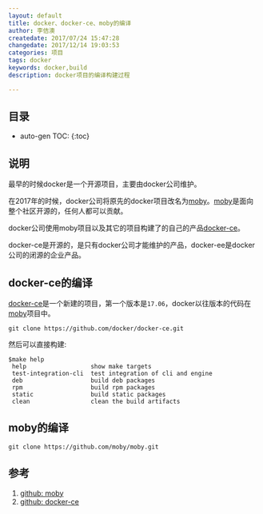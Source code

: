 ```yaml
---
layout: default
title: docker、docker-ce、moby的编译
author: 李佶澳
createdate: 2017/07/24 15:47:28
changedate: 2017/12/14 19:03:53
categories: 项目
tags: docker
keywords: docker,build
description: docker项目的编译构建过程

---
```


## 目录
* auto-gen TOC:
{:toc}


## 说明

最早的时候docker是一个开源项目，主要由docker公司维护。

在2017年的时候，docker公司将原先的docker项目改名为[moby][1]。[moby][1]是面向整个社区开源的，任何人都可以贡献。

docker公司使用moby项目以及其它的项目构建了的自己的产品[docker-ce][2]。

docker-ce是开源的，是只有docker公司才能维护的产品，docker-ee是docker公司的闭源的企业产品。

## docker-ce的编译

[docker-ce][2]是一个新建的项目，第一个版本是`17.06`，docker以往版本的代码在[moby][1]项目中。

	git clone https://github.com/docker/docker-ce.git

然后可以直接构建:

	$make help
	 help                  show make targets
	 test-integration-cli  test integration of cli and engine
	 deb                   build deb packages
	 rpm                   build rpm packages
	 static                build static packages
	 clean                 clean the build artifacts

## moby的编译

	git clone https://github.com/moby/moby.git

## 参考

1. [github: moby][1]
2. [github: docker-ce][2]

[1]: https://github.com/moby/moby  "github moby" 
[2]: https://github.com/docker/docker-ce "docker-ce"
